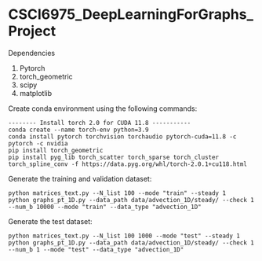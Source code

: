 # CSCI6975_DeepLearningForGraphs_Project

Dependencies
1. Pytorch
2. torch_geometric
3. scipy
4. matplotlib

Create conda environment using the following commands:
```
-------- Install torch 2.0 for CUDA 11.8 -----------
conda create --name torch-env python=3.9
conda install pytorch torchvision torchaudio pytorch-cuda=11.8 -c pytorch -c nvidia
pip install torch_geometric
pip install pyg_lib torch_scatter torch_sparse torch_cluster torch_spline_conv -f https://data.pyg.org/whl/torch-2.0.1+cu118.html
```

Generate the training and validation dataset:
```
python matrices_text.py --N_list 100 --mode "train" --steady 1
python graphs_pt_1D.py --data_path data/advection_1D/steady/ --check 1 --num_b 10000 --mode "train" --data_type "advection_1D"
```

Generate the test dataset:
```
python matrices_text.py --N_list 100 1000 --mode "test" --steady 1
python graphs_pt_1D.py --data_path data/advection_1D/steady/ --check 1 --num_b 1 --mode "test" --data_type "advection_1D"
```
